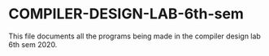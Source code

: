 # COMPILER-DESIGN-LAB-6th-sem
This file documents all the programs being made in the compiler design lab 6th sem 2020.
